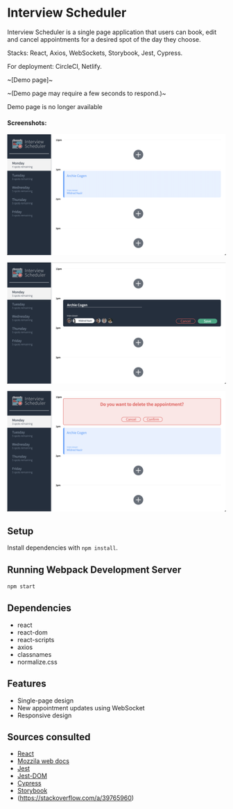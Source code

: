 # Interview Scheduler
Interview Scheduler is a single page application that users can book, edit and cancel appointments for a desired spot of the day they choose.

Stacks: React, Axios, WebSockets, Storybook, Jest, Cypress.

For deployment: CircleCI, Netlify.

~[Demo page]~

~(Demo page may require a few seconds to respond.)~

Demo page is no longer available

#### Screenshots:

![Display](https://github.com/chanoonna/scheduler/blob/master/docs/displayinterview.png)

![Book](https://github.com/chanoonna/scheduler/blob/master/docs/bookinterview.png)

![Delete](https://github.com/chanoonna/scheduler/blob/master/docs/cancelinterview.png)

## Setup

Install dependencies with `npm install`.

## Running Webpack Development Server

```sh
npm start
```

## Dependencies

- react
- react-dom
- react-scripts
- axios
- classnames
- normalize.css

## Features

- Single-page design
- New appointment updates using WebSocket
- Responsive design

## Sources consulted

- [React](https://reactjs.org)
- [Mozzila web docs](https://developer.mozilla.org/en-US/)
- [Jest](https://jestjs.io)
- [Jest-DOM](https://github.com/testing-library/jest-dom)
- [Cypress](https://www.cypress.io)
- [Storybook](https://storybook.js.org)
- (https://stackoverflow.com/a/39765960)
